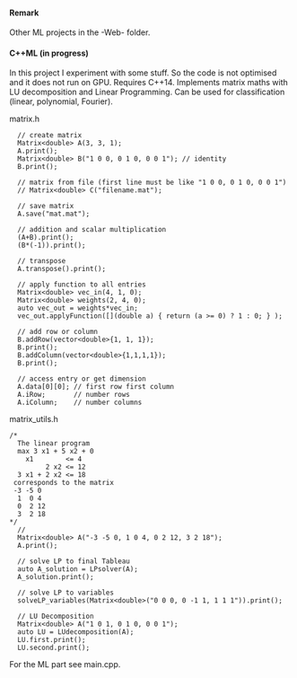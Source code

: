 #### Remark
Other ML projects in the -Web- folder.

#### C++ML (in progress)
In this project I experiment with some stuff. So the code is not optimised and it does not run on GPU. Requires C++14. Implements matrix maths with LU decomposition and Linear Programming. Can be used for classification (linear, polynomial, Fourier).

matrix.h
```
  // create matrix
  Matrix<double> A(3, 3, 1);
  A.print();
  Matrix<double> B("1 0 0, 0 1 0, 0 0 1"); // identity
  B.print();
  
  // matrix from file (first line must be like "1 0 0, 0 1 0, 0 0 1")
  // Matrix<double> C("filename.mat");
  
  // save matrix
  A.save("mat.mat");
  
  // addition and scalar multiplication
  (A+B).print();
  (B*(-1)).print();
  
  // transpose
  A.transpose().print();
  
  // apply function to all entries
  Matrix<double> vec_in(4, 1, 0);
  Matrix<double> weights(2, 4, 0);
  auto vec_out = weights*vec_in;
  vec_out.applyFunction([](double a) { return (a >= 0) ? 1 : 0; } );
  
  // add row or column
  B.addRow(vector<double>{1, 1, 1});
  B.print();
  B.addColumn(vector<double>{1,1,1,1});
  B.print();
  
  // access entry or get dimension
  A.data[0][0]; // first row first column
  A.iRow;       // number rows
  A.iColumn;    // number columns
```
  
matrix_utils.h
```
/*
  The linear program
  max 3 x1 + 5 x2 + 0
    x1        <= 4
         2 x2 <= 12
  3 x1 + 2 x2 <= 18
 corresponds to the matrix
 -3 -5 0
  1  0 4
  0  2 12
  3  2 18
*/
  //
  Matrix<double> A("-3 -5 0, 1 0 4, 0 2 12, 3 2 18");
  A.print();
	
  // solve LP to final Tableau
  auto A_solution = LPsolver(A);
  A_solution.print();
  
  // solve LP to variables
  solveLP_variables(Matrix<double>("0 0 0, 0 -1 1, 1 1 1")).print();
  
  // LU Decomposition
  Matrix<double> A("1 0 1, 0 1 0, 0 0 1");
  auto LU = LUdecomposition(A);
  LU.first.print();
  LU.second.print();
```
For the ML part see main.cpp.
